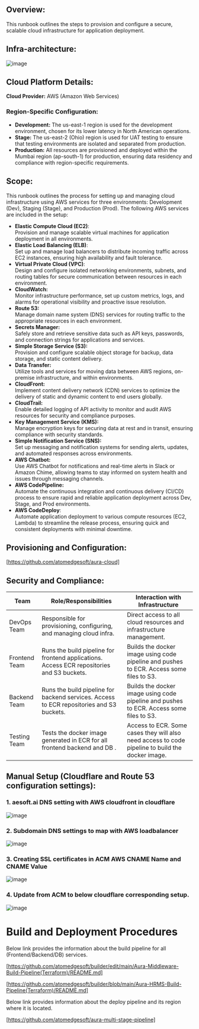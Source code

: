 
## Overview:
This runbook outlines the steps to provision and configure a secure, scalable cloud infrastructure for application deployment.

## Infra-architecture:
![image](https://github.com/user-attachments/assets/be0e14d9-aee4-4c3f-871e-0c2c11c6371c)

## Cloud Platform Details:

**Cloud Provider:** AWS (Amazon Web Services)
### Region-Specific Configuration:

- **Development:** The us-east-1 region is used for the development environment, chosen for its lower latency in North American operations.
- **Stage:** The us-east-2 (Ohio) region is used for UAT testing to ensure that testing environments are isolated and separated from production.
- **Production:** All resources are provisioned and deployed within the Mumbai region (ap-south-1) for production, ensuring data residency and compliance with region-specific requirements.

## Scope:
This runbook outlines the process for setting up and managing cloud infrastructure using AWS services for three environments: Development (Dev), Staging (Stage), and Production (Prod). The following AWS services are included in the setup:

- **Elastic Compute Cloud (EC2)**:\
    Provision and manage scalable virtual machines for application deployment in all environments.
- **Elastic Load Balancing (ELB)**:\
    Set up and manage load balancers to distribute incoming traffic across EC2 instances, ensuring high availability and fault tolerance.
- **Virtual Private Cloud (VPC)**:\
    Design and configure isolated networking environments, subnets, and routing tables for secure communication between resources in each environment.
- **CloudWatch:**\
    Monitor infrastructure performance, set up custom metrics, logs, and alarms for operational visibility and proactive issue resolution.
- **Route 53:**\
    Manage domain name system (DNS) services for routing traffic to the appropriate resources in each environment.
- **Secrets Manager:**\
    Safely store and retrieve sensitive data such as API keys, passwords, and connection strings for applications and services.
- **Simple Storage Service (S3):**\
    Provision and configure scalable object storage for backup, data storage, and static content delivery.
- **Data Transfer:**\
    Utilize tools and services for moving data between AWS regions, on-premise infrastructure, and within environments.
- **CloudFront:**\
    Implement content delivery network (CDN) services to optimize the delivery of static and dynamic content to end users globally.
- **CloudTrail:**\
    Enable detailed logging of API activity to monitor and audit AWS resources for security and compliance purposes.
- **Key Management Service (KMS):**\
    Manage encryption keys for securing data at rest and in transit, ensuring compliance with security standards.
- **Simple Notification Service (SNS):**\
  	Set up messaging and notification systems for sending alerts, updates, and automated responses across environments.
- **AWS Chatbot:**\
  	Use AWS Chatbot for notifications and real-time alerts in Slack or Amazon Chime, allowing teams to stay informed on system health and issues through messaging channels.
- **AWS CodePipeline:**\
  	Automate the continuous integration and continuous delivery (CI/CD) process to ensure rapid and reliable application deployment across Dev, Stage, and Prod 
    environments.
- **AWS CodeDeploy**:\
    Automate application deployment to various compute resources (EC2, Lambda) to streamline the release process, ensuring quick and consistent deployments with 
   minimal downtime.

 ## Provisioning and Configuration:
 [https://github.com/atomedgesoft/aura-cloud]

 ## Security and Compliance:

| Team            | Role/Responsibilities                                         | Interaction with Infrastructure                                         |
|-----------------|---------------------------------------------------------------|------------------------------------------------------------------------|
| DevOps Team     | Responsible for provisioning, configuring, and managing cloud infra. | Direct access to all cloud resources and infrastructure management.     |
| Frontend Team   | Runs the build pipeline for frontend applications. Access ECR repositories and S3 buckets. | Builds the docker image using code pipeline and pushes to ECR. Access some files to S3. |
| Backend Team    | Runs the build pipeline for backend services. Access to ECR repositories and S3 buckets. | Builds the docker image using code pipeline and pushes to ECR. Access some files to S3. |
| Testing Team    | Tests the docker image generated in ECR for all frontend backend and DB .              | Access to ECR. Some cases they will also need access to code pipeline to build the docker image. |

## Manual Setup (Cloudflare and Route 53 configuration settings):

 
### 1. aesoft.ai DNS setting with AWS cloudfront in cloudflare

![image](https://github.com/user-attachments/assets/8bf1a660-e050-4db8-b827-f97ef7b63e5a)

### 2. Subdomain DNS settings to map with AWS loadbalancer

![image](https://github.com/user-attachments/assets/e2046c05-d36d-43e3-873a-bca455ebd123)

### 3. Creating SSL certificates in ACM AWS CNAME Name and CNAME Value

![image](https://github.com/user-attachments/assets/0cb2a2d8-8ff1-4098-bd45-187cced6c572)

### 4. Update  from ACM to below cloudflare corresponding setup.

![image](https://github.com/user-attachments/assets/0bc0dd36-dbee-4459-a715-60820127a8e1)

# Build and Deployment Procedures

Below link provides the information about the build pipeline for all (Frontend/Backend/DB) services.

[https://github.com/atomedgesoft/builder/edit/main/Aura-Middleware-Build-Pipeline(Terraform)/README.md]

[https://github.com/atomedgesoft/builder/blob/main/Aura-HRMS-Build-Pipeline(Terraform)/README.md]

Below link provides information about the deploy pipeline and its region where it is located.

[https://github.com/atomedgesoft/aura-multi-stage-pipeline]









